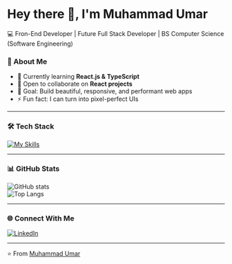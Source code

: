 # Hey there 👋, I'm Muhammad Umar

💻 Fron-End Developer | Future Full Stack Developer | BS Computer Science (Software Engineering)


### 🚀 About Me
- 🌱 Currently learning **React.js & TypeScript**  
- 👯 Open to collaborate on **React projects**  
- 🎯 Goal: Build beautiful, responsive, and performant web apps  
- ⚡ Fun fact: I can turn into pixel-perfect UIs 

---

### 🛠️ Tech Stack
[![My Skills](https://skillicons.dev/icons?i=html,css,js,ts,react,next,tailwind,git,github,figma,vite)](https://skillicons.dev)

---

### 📊 GitHub Stats
![GitHub stats](https://github-readme-stats.vercel.app/api?username=YOURUSERNAME&show_icons=true&theme=radical)  
![Top Langs](https://github-readme-stats.vercel.app/api/top-langs/?username=muhammadumar-codes&layout=compact&theme=radical)

---

### 🌐 Connect With Me
[![LinkedIn](https://img.shields.io/badge/LinkedIn-blue?style=flat&logo=linkedin)](https://linkedin.com/in/YOURUSERNAME)  

---

⭐️ From [Muhammad Umar ](https://github.com/muhammadumar-codes)
